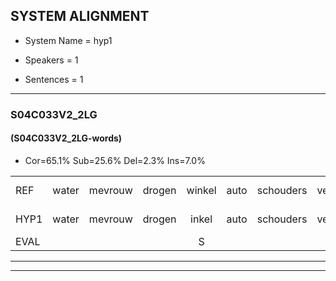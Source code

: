 
## SYSTEM ALIGNMENT

- System Name = hyp1

- Speakers = 1

- Sentences = 1

---

### S04C033V2_2LG

#### (S04C033V2_2LG-words)

- Cor=65.1%	Sub=25.6%	Del=2.3%	Ins=7.0%

|  |  |  |  |  |  |  |  |  |  |  |  |  |  |  |  |  |  |  |  |  |  |  |  |  |  |  |  |  |  |  |  |  |  |  |  |  |  |  |  |  |  |  |  |
|:--- |:---:|:---:|:---:|:---:|:---:|:---:|:---:|:---:|:---:|:---:|:---:|:---:|:---:|:---:|:---:|:---:|:---:|:---:|:---:|:---:|:---:|:---:|:---:|:---:|:---:|:---:|:---:|:---:|:---:|:---:|:---:|:---:|:---:|:---:|:---:|:---:|:---:|:---:|:---:|:---:|:---:|:---:|:---:|
| REF | water | mevrouw | drogen | winkel | auto | schouders | verhaal | koning | moeilijk | speelplaats | drinken | hoofdpijn | regen | vliegtuig | stoppen | opnieuw | gooien | sneeuwen*(sneeuwman) | moeder |  | liedje | potlood |  | fietsbel | vinger |  | dichtbij | meisje | chauffeur | muziek | waarom | scheuren | lawaai | zwemmen | vuurwerk | appel | cola | kussen | eerste | circus | kleuren | voetbal | vlinder |
| HYP1 | water | mevrouw | drogen | inkel | auto | schouders | verhaal | coning | moeilijk | speelplaats | drinken | hoofdpijn | riggen | vliegtuig | stoppen | opnieuw | hoeien | sneeuwman | moeder | liet | je | potlood | fiets | bij | vinger | dicht | bij | mesi | chauffeur | muziek | waarom | scheuren | lawaai | zwimmen | vuurwerk | appel | cola | kussen | eerste | circus | kleuren |  | voetbouw-vlie |
| EVAL |  |  |  | S |  |  |  | S |  |  |  |  | S |  |  |  | S | S |  | I | S |  | I | S |  | I | S | S |  |  |  |  |  | S |  |  |  |  |  |  |  | D | S |
---

---
